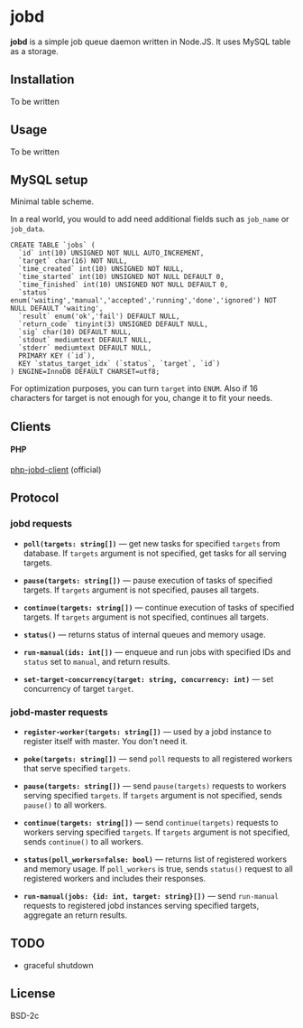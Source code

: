 # jobd

**jobd** is a simple job queue daemon written in Node.JS. It uses MySQL table as
a storage.


## Installation

To be written


## Usage

To be written


## MySQL setup

Minimal table scheme.

In a real world, you would to add need additional fields such as `job_name` or
`job_data`. 

```
CREATE TABLE `jobs` (
  `id` int(10) UNSIGNED NOT NULL AUTO_INCREMENT,
  `target` char(16) NOT NULL,
  `time_created` int(10) UNSIGNED NOT NULL,
  `time_started` int(10) UNSIGNED NOT NULL DEFAULT 0,
  `time_finished` int(10) UNSIGNED NOT NULL DEFAULT 0,
  `status` enum('waiting','manual','accepted','running','done','ignored') NOT NULL DEFAULT 'waiting',
  `result` enum('ok','fail') DEFAULT NULL,
  `return_code` tinyint(3) UNSIGNED DEFAULT NULL,
  `sig` char(10) DEFAULT NULL,
  `stdout` mediumtext DEFAULT NULL,
  `stderr` mediumtext DEFAULT NULL,
  PRIMARY KEY (`id`),
  KEY `status_target_idx` (`status`, `target`, `id`)
) ENGINE=InnoDB DEFAULT CHARSET=utf8;
```

For optimization purposes, you can turn `target` into `ENUM`. Also if 16 characters
for target is not enough for you, change it to fit your needs.


## Clients

#### PHP

[php-jobd-client](https://github.com/gch1p/php-jobd-client) (official)

## Protocol

### jobd requests

* **`poll(targets: string[])`** — get new tasks for specified `targets` from database.
  If `targets` argument is not specified, get tasks for all serving targets.
  
* **`pause(targets: string[])`** — pause execution of tasks of specified targets.
  If `targets` argument is not specified, pauses all targets.

* **`continue(targets: string[])`** — continue execution of tasks of specified targets.
  If `targets` argument is not specified, continues all targets.
  
* **`status()`** — returns status of internal queues and memory usage.

* **`run-manual(ids: int[])`** — enqueue and run jobs with specified IDs and
  `status` set to `manual`, and return results.

* **`set-target-concurrency(target: string, concurrency: int)`** — set concurrency
  of target `target`.

### jobd-master requests

* **`register-worker(targets: string[])`** — used by a jobd instance to register
  itself with master. You don't need it.
  
* **`poke(targets: string[])`** — send `poll` requests to all registered workers
  that serve specified `targets`.

* **`pause(targets: string[])`** — send `pause(targets)` requests to workers
  serving specified `targets`. If `targets` argument is not specified, sends
  `pause()` to all workers.

* **`continue(targets: string[])`** — send `continue(targets)` requests to workers
  serving specified `targets`. If `targets` argument is not specified, sends
  `continue()` to all workers.
  
* **`status(poll_workers=false: bool)`** — returns list of registered workers and
  memory usage. If `poll_workers` is true, sends `status()` request to all registered
  workers and includes their responses.

* **`run-manual(jobs: {id: int, target: string}[])`** — send `run-manual`
  requests to registered jobd instances serving specified targets, aggregate an
  return results.


## TODO

- graceful shutdown

## License

BSD-2c